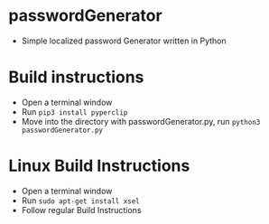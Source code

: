# passwordGenerator
- Simple localized password Generator written in Python

# Build instructions
- Open a terminal window
- Run `pip3 install pyperclip`
- Move into the directory with passwordGenerator.py, run `python3 passwordGenerator.py`

# Linux Build Instructions
- Open a terminal window
- Run `sudo apt-get install xsel`
- Follow regular Build Instructions